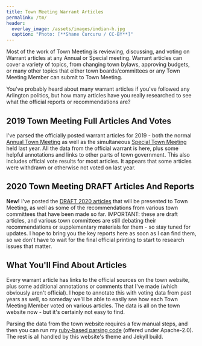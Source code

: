 ```yaml
---
title: Town Meeting Warrant Articles
permalink: /tm/
header:
  overlay_image: /assets/images/indian-h.jpg
  caption: "Photo: [**Shane Curcuru / CC-BY**]"
---
```


Most of the work of Town Meeting is reviewing, discussing, and voting 
on Warrant articles at any Annual or Special meeting.  Warrant articles 
can cover a variety of topics, from changing town bylaws, approving budgets, 
or many other topics that either town boards/committees or any Town Meeting 
Member can submit to Town Meeting.

You've probably heard about many warrant articles if you've followed 
any Arlington politics, but how many articles have you really researched 
to see what the official reports or recommendations are?

## 2019 Town Meeting Full Articles And Votes

I've parsed the officially posted warrant articles for 2019 - both the 
normal [Annual Town Meeting](/tm/2019) as well as the simultaneous [Special Town Meeting](/tm/2019special) 
held last year.  All the data from the official warrant is here, plus 
some helpful annotations and links to other parts of town government.
This also includes official vote results for most articles. 
It appears that some articles were withdrawn or otherwise not voted 
on last year.

## 2020 Town Meeting DRAFT Articles And Reports

**New!** I've posted the [DRAFT 2020 articles](/tm/2020draft/) that will 
be presented to Town Meeting, as well as some of the recommendations from 
various town committees that have been made so far.  IMPORTANT: these 
are draft articles, and various town committees are still debating their 
recommendations or supplementary materials for them - so stay tuned for
updates.  I hope to bring you the key reports here as soon as I can 
find them, so we don't have to wait for the final official printing to 
start to research issues that matter. 

## What You'll Find About Articles

Every warrant article has links to the official sources on the town 
website, plus some additional annotations or comments that I've made 
(which obviously aren't official).  I hope to annotate this with voting 
data from past years as well, so someday we'll be able to easily see 
how each Town Meeting Member voted on various articles.  The data is all 
on the town website now - but it's certainly not easy to find.

Parsing the data from the town website requires a few manual steps, 
and then you can run my [ruby-based parsing code](/assets/code/warrantparser.rb) (offered under Apache-2.0).
The rest is all handled by this website's theme and Jekyll build.
